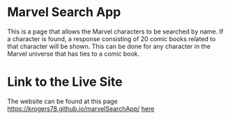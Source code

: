 # Marvel Search App
This is a page that allows the Marvel characters to be searched by name. If a character is found, a response consisting of 20 comic books related to that character will be shown. This can be done for any character in the Marvel universe that has ties to a comic book.
# Link to the Live Site
The website can be found at this page https://krogers78.github.io/marvelSearchApp/ [here](https://krogers78.github.io/marvelSearchApp/)
